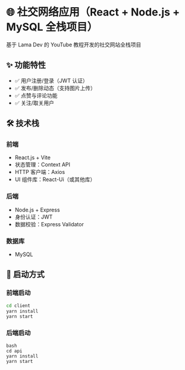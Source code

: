 # 🌐 社交网络应用（React + Node.js + MySQL 全栈项目）

基于 Lama Dev 的 YouTube 教程开发的社交网站全栈项目

## ✨ 功能特性

- ✅ 用户注册/登录（JWT 认证）
- ✅ 发布/删除动态（支持图片上传）
- ✅ 点赞与评论功能
- ✅ 关注/取关用户

## 🛠 技术栈

### 前端
- React.js + Vite
- 状态管理：Context API
- HTTP 客户端：Axios
- UI 组件库：React-Ui（或其他库）

### 后端
- Node.js + Express
- 身份认证：JWT
- 数据校验：Express Validator

### 数据库
- MySQL

## 🚀 启动方式

### 前端启动
```bash
cd client
yarn install
yarn start
```
### 后端启动
```
bash
cd api
yarn install
yarn start
```
